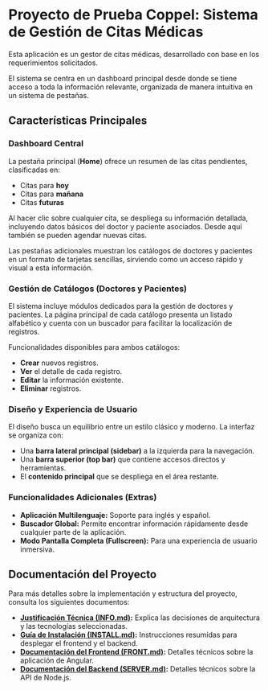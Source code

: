# Proyecto de Prueba Coppel: Sistema de Gestión de Citas Médicas

Esta aplicación es un gestor de citas médicas, desarrollado con base en los requerimientos solicitados.

El sistema se centra en un dashboard principal desde donde se tiene acceso a toda la información relevante, organizada de manera intuitiva en un sistema de pestañas.

## Características Principales

### Dashboard Central

La pestaña principal (**Home**) ofrece un resumen de las citas pendientes, clasificadas en:
*   Citas para **hoy**
*   Citas para **mañana**
*   Citas **futuras**

Al hacer clic sobre cualquier cita, se despliega su información detallada, incluyendo datos básicos del doctor y paciente asociados. Desde aquí también se pueden agendar nuevas citas.

Las pestañas adicionales muestran los catálogos de doctores y pacientes en un formato de tarjetas sencillas, sirviendo como un acceso rápido y visual a esta información.

### Gestión de Catálogos (Doctores y Pacientes)

El sistema incluye módulos dedicados para la gestión de doctores y pacientes. La página principal de cada catálogo presenta un listado alfabético y cuenta con un buscador para facilitar la localización de registros.

Funcionalidades disponibles para ambos catálogos:
*   **Crear** nuevos registros.
*   **Ver** el detalle de cada registro.
*   **Editar** la información existente.
*   **Eliminar** registros.

### Diseño y Experiencia de Usuario

El diseño busca un equilibrio entre un estilo clásico y moderno. La interfaz se organiza con:
*   Una **barra lateral principal (sidebar)** a la izquierda para la navegación.
*   Una **barra superior (top bar)** que contiene accesos directos y herramientas.
*   El **contenido principal** que se despliega en el área restante.

### Funcionalidades Adicionales (Extras)

*   **Aplicación Multilenguaje:** Soporte para inglés y español.
*   **Buscador Global:** Permite encontrar información rápidamente desde cualquier parte de la aplicación.
*   **Modo Pantalla Completa (Fullscreen):** Para una experiencia de usuario inmersiva.

## Documentación del Proyecto

Para más detalles sobre la implementación y estructura del proyecto, consulta los siguientes documentos:

*   **[Justificación Técnica (INFO.md)](./RESOURCES/DOCS/INFO.md):** Explica las decisiones de arquitectura y las tecnologías seleccionadas.
*   **[Guía de Instalación (INSTALL.md)](./RESOURCES/DOCS/INSTALL.md):** Instrucciones resumidas para desplegar el frontend y el backend.
*   **[Documentación del Frontend (FRONT.md)](./RESOURCES/DOCS/FRONT.md):** Detalles técnicos sobre la aplicación de Angular.
*   **[Documentación del Backend (SERVER.md)](./RESOURCES/DOCS/SERVER.md):** Detalles técnicos sobre la API de Node.js.